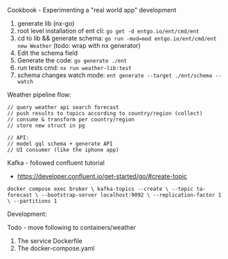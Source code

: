 Cookbook - 
Experimenting a "real world app" development 
1. generate lib (nx-go)
2. root level installation of ent cli: `go get -d entgo.io/ent/cmd/ent`
3. cd to lib && generate schema: `go run -mod=mod entgo.io/ent/cmd/ent new Weather` (todo: wrap with nx generator) 
4. Edit the schema field 
5. Generate the code: `go generate ./ent`
6. run tests cmd: `nx run weather-lib:test` 
7. schema changes watch mode: `ent generate --target ./ent/schema --watch`

Weather pipeline flow:

	// query weather api search forecast
	// push results to topics according to country/region (collect)
	// consume & transform per country/region
	// store new struct in pg

	// API:
	// model gql schema + generate API
	// UI consumer (like the iphone app)

Kafka - followed confluent tutorial

- https://developer.confluent.io/get-started/go/#create-topic

`docker compose exec broker \
kafka-topics --create \
--topic ta-forecast \
--bootstrap-server localhost:9092 \
--replication-factor 1 \
--partitions 1`

Development:

Todo - move following to containers/weather
1. The service Dockerfile
2. The docker-compose.yaml

